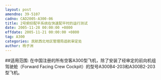 ```yaml
---
layout: post
amendno: 39-5107
cadno: CAD2005-A300-06
title: 2号俯仰配平系统在快速配平时的运行测试
date: 2005-11-28 00:00:00 +0800
effdate: 2005-11-21 00:00:00 +0800
tag: A300
categories: 民航西北地区管理局适航审定处
author: 杨子洲
---
```


##适用范围:
在中国注册的所有空客A300型飞机，除了安装了经审定的前向机组驾驶舱（Forward Facing Crew Cockpit）的型号A300B4-203和A300B2-203型飞机。

